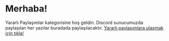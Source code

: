 # Merhaba!

Yararlı Paylaşımlar kategorisine hoş geldin. Discord sunucumuzda paylaşılan her yazılar buradada paylaşılacaktır.
[Yararlı paylaşımlara ulaşmak için tıkla!](https://github.com/miamidev/Yararli-Paylasimlar/wiki)
